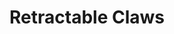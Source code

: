 ---
title: "Retractable Claws"
canonical: "skill/retractable-claws"
canonical_title: "Druid Loresheet"
lists:
    - druid-loresheet
tier: 3
min_type: "druid-x/3"
osp_cost: 10
prerequisites: ["druid-loresheet/natural-claws"]
ladder: "claws"
---